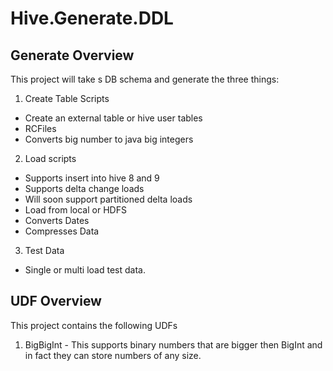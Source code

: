 # Hive.Generate.DDL
## Generate Overview
This project will take s DB schema and generate the three things:

1. Create Table Scripts
  - Create an external table or hive user tables
  - RCFiles
  - Converts big number to java big integers

2. Load scripts
  - Supports insert into hive 8 and 9
  - Supports delta change loads
  - Will soon support partitioned delta loads
  - Load from local or HDFS
  - Converts Dates
  - Compresses Data

3. Test Data
  - Single or multi load test data.

## UDF Overview
This project contains the following UDFs

1. BigBigInt - This supports binary numbers that are bigger then BigInt and in fact they can store numbers of any size.
